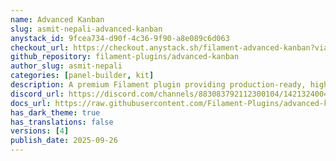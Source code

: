 ```yaml
---
name: Advanced Kanban
slug: asmit-nepali-advanced-kanban
anystack_id: 9fcea734-d90f-4c36-9f90-a8e089c6d063
checkout_url: https://checkout.anystack.sh/filament-advanced-kanban?via=arf178
github_repository: filament-plugins/advanced-kanban
author_slug: asmit-nepali
categories: [panel-builder, kit]
description: A premium Filament plugin providing production-ready, highly customizable Kanban boards with drag & drop functionality, workflow transitions, advanced filtering, and real-time search capabilities.
discord_url: https://discord.com/channels/883083792112300104/1421324004131602592
docs_url: https://raw.githubusercontent.com/Filament-Plugins/advanced-kanban-docs/main/docs.md
has_dark_theme: true
has_translations: false
versions: [4]
publish_date: 2025-09-26
---
```

